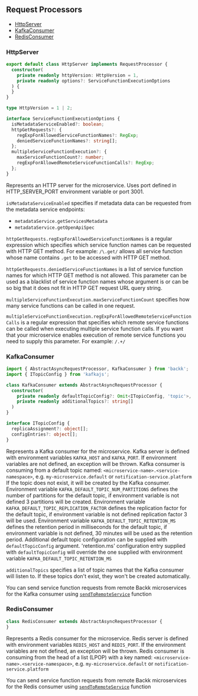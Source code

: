## Request Processors

- [HttpServer](#http-server)
- [KafkaConsumer](#kafka-consumer)
- [RedisConsumer](#redis-consumer)

### <a name="http-server"></a> HttpServer

```typescript
export default class HttpServer implements RequestProcessor {
  constructor(
    private readonly httpVersion: HttpVersion = 1,
    private readonly options?: ServiceFunctionExecutionOptions
  ) {
  }
}

type HttpVersion = 1 | 2;

interface ServiceFunctionExecutionOptions {
  isMetadataServiceEnabled?: boolean;
  httpGetRequests?: {
    regExpForAllowedServiceFunctionNames?: RegExp;
    deniedServiceFunctionNames?: string[];
  };
  multipleServiceFunctionExecution?: {
    maxServiceFunctionCount?: number;
    regExpForAllowedRemoteServiceFunctionCalls?: RegExp;
  };
}
```

Represents an HTTP server for the microservice.
Uses port defined in HTTP_SERVER_PORT environment variable or port 3001.

`isMetadataServiceEnabled` specifies if metadata data can be requested from the metadata service endpoints: 
- `metadataService.getServicesMetadata`
- `metadataService.getOpenApiSpec`

`httpGetRequests.regExpForAllowedServiceFunctionNames` is a regular expression which specifies which service function names can be requested
with HTTP GET method. For example: `/\.get/` allows all service function whose name contains `.get` to be accessed with HTTP GET method.

`httpGetRequests.deniedServiceFunctionNames` is a list of service function names for which HTTP GET method is not allowed.
This parameter can be used as a blacklist of service function names whose argument is or can be so big that it does not fit in HTTP GET request URL query string.

`multipleServiceFunctionExecution.maxServiceFunctionCount` specifies how many service functions can be called in one request.

`multipleServiceFunctionExecution.regExpForAllowedRemoteServiceFunctionCalls` is a regular expression that specifies which remote service functions can be called when executing multiple service function calls. If you want that your microservice enables execution of remote service functions you need to supply this parameter.
For example: `/.+/`

### <a name="kafka-consumer"></a> KafkaConsumer

```typescript
import { AbstractAsyncRequestProcessor, KafkaConsumer } from 'backk';
import { ITopicConfig } from 'kafkajs';

class KafkaConsumer extends AbstractAsyncRequestProcessor {
  constructor(
    private readonly defaultTopicConfig?: Omit<ITopicConfig, 'topic'>,
    private readonly additionalTopics?: string[]
  )
}

interface ITopicConfig {
  replicaAssignment?: object[];
  configEntries?: object[];
}
```

Represents a Kafka consumer for the microservice.
Kafka server is defined with environment variables `KAFKA_HOST` and `KAFKA_PORT`. If environment variables are not defined, an exception will be thrown.
Kafka consumer is consuming from a default topic named: `<microservice-name>.<service-namespace>`, e.g. `my-microservice.default` or `notification-service.platform`
If the topic does not exist, it will be created by the Kafka consumer.
Environment variable `KAFKA_DEFAULT_TOPIC_NUM_PARTITIONS` defines the number of partitions for the default topic, if environment variable is not defined 3 partitions will be created.
Environment variable `KAFKA_DEFAULT_TOPIC_REPLICATION_FACTOR` defines the replication factor for the default topic, if environment variable is not defined replication factor 3 will be used.
Environment variable `KAFKA_DEFAULT_TOPIC_RETENTION_MS` defines the retention period in milliseconds for the default topic, if environment variable is not defined, 30 minutes will be used as the retention period.
Additional default topic configuration can be supplied with `defaultTopicConfig` argument. 'retention.ms' configuration entry supplied with `defaultTopicConfig` will override the one supplied with environment variable `KAFKA_DEFAULT_TOPIC_RETENTION_MS`

`additionalTopics` specifies a list of topic names that the Kafka consumer will listen to. If these topics don't exist, they won't be created automatically.

You can send service function requests from remote Backk microservices for the Kafka consumer using [`sendToRemoteService`](REMOTE_SERVICE_ACCESS.MD#sendtoremoteservice) function

### <a name="redis-consumer"></a> RedisConsumer

```typescript
class RedisConsumer extends AbstractAsyncRequestProcessor {
}
```

Represents a Redis consumer for the microservice.
Redis server is defined with environment variables `REDIS_HOST` and `REDIS_PORT`. If the environment variables are not defined, an exception will be thrown.
Redis consumer is consuming from the head of a list (LPOP) with a key named: `<microservice-name>.<service-namespace>`, e.g. `my-microservice.default` or `notification-service.platform`

You can send service function requests from remote Backk microservices for the Redis consumer using [`sendToRemoteService`](REMOTE_SERVICE_ACCESS.MD#sendtoremoteservice) function


